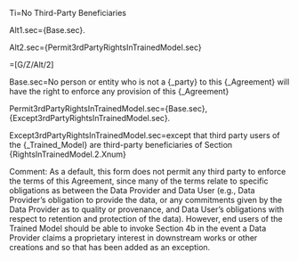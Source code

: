 Ti=No Third-Party Beneficiaries

Alt1.sec={Base.sec}.

Alt2.sec={Permit3rdPartyRightsInTrainedModel.sec}

=[G/Z/Alt/2]

Base.sec=No person or entity who is not a {_party} to this {_Agreement} will have the right to enforce any provision of this {_Agreement}

Permit3rdPartyRightsInTrainedModel.sec={Base.sec}, {Except3rdPartyRightsInTrainedModel.sec}.

Except3rdPartyRightsInTrainedModel.sec=except that third party users of the {_Trained_Model} are third-party beneficiaries of Section {RightsInTrainedModel.2.Xnum}

Comment: As a default, this form does not permit any third party to enforce the terms of this Agreement, since many of the terms relate to specific obligations as between the Data Provider and Data User (e.g., Data Provider’s obligation to provide the data, or any commitments given by the Data Provider as to quality or provenance, and Data User’s obligations with respect to retention and protection of the data). However, end users of the Trained Model should be able to invoke Section 4b in the event a Data Provider claims a proprietary interest in downstream works or other creations and so that has been added as an exception.
